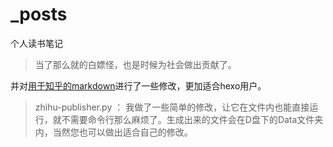 # _posts
个人读书笔记
> 当了那么就的白嫖怪，也是时候为社会做出贡献了。


并对[用于知乎的markdown](https://github.com/miracleyoo/Markdown4Zhihu)进行了一些修改，更加适合hexo用户。
> zhihu-publisher.py ： 我做了一些简单的修改，让它在文件内也能直接运行，就不需要命令行那么麻烦了。生成出来的文件会在D盘下的Data文件夹内，当然您也可以做出适合自己的修改。
